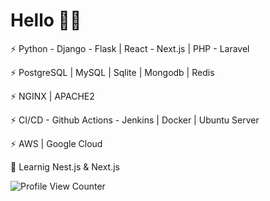 # Hello  👋🏻

⚡️ Python - Django - Flask | React - Next.js | PHP - Laravel

⚡️ PostgreSQL | MySQL | Sqlite | Mongodb | Redis

⚡️ NGINX | APACHE2

⚡️ CI/CD - Github Actions - Jenkins | Docker | Ubuntu Server

⚡️ AWS | Google Cloud

🧠  Learnig Nest.js & Next.js

![Profile View Counter](https://komarev.com/ghpvc/?username=dlintin)
